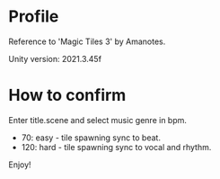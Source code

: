 # Profile
Reference to 'Magic Tiles 3' by Amanotes.

Unity version: 2021.3.45f

# How to confirm
Enter title.scene and select music genre in bpm.
  - 70: easy - tile spawning sync to beat.
  - 120: hard - tile spawning sync to vocal and rhythm.

Enjoy!
